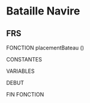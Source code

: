 # Bataille Navire

## FRS

FONCTION placementBateau ()

CONSTANTES

VARIABLES
	

DEBUT
	
FIN FONCTION